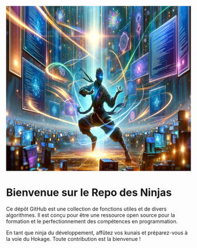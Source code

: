 <div align="center">
  <img height="450" src="https://raw.githubusercontent.com/Kurama77190/ALGORITHM-NO-JUTSU/main/img/img.png"  />
</div>

###
# Bienvenue sur le Repo des Ninjas

Ce dépôt GitHub est une collection de fonctions utiles et de divers algorithmes. Il est conçu pour être une ressource open source pour la formation et le perfectionnement des compétences en programmation.

En tant que ninja du développement, affûtez vos kunais et préparez-vous à la voie du Hokage. Toute contribution est la bienvenue !
